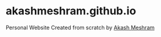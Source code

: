 # akashmeshram.github.io
Personal Website
Created from scratch by [Akash Meshram](https://akashmeshram.github.io/)
